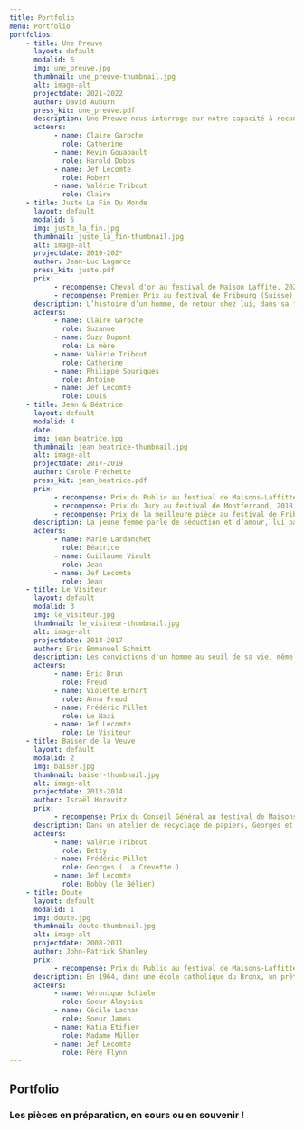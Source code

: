 ```yaml
---
title: Portfolio
menu: Portfolio
portfolios:
	- title: Une Preuve
      layout: default
      modalid: 6
      img: une_preuve.jpg
      thumbnail: une_preuve-thumbnail.jpg
      alt: image-alt
      projectdate: 2021-2022
      author: David Auburn
      press_kit: une_preuve.pdf
      description: Une Preuve nous interroge sur notre capacité à reconnaitre le génie, surtout mathématique, quand il est possédé par une femme.
      acteurs:
           - name: Claire Garoche
             role: Catherine
           - name: Kevin Gouabault
             role: Harold Dobbs 
           - name: Jef Lecomte
             role: Robert
           - name: Valérie Tribout
             role: Claire
    - title: Juste La Fin Du Monde
      layout: default
      modalid: 5
      img: juste_la_fin.jpg
      thumbnail: juste_la_fin-thumbnail.jpg 
      alt: image-alt
      projectdate: 2019-202*
      author: Jean-Luc Lagarce
      press_kit: juste.pdf
      prix: 
           - recompense: Cheval d'or au festival de Maison Laffite, 2022
           - recompense: Premier Prix au festival de Fribourg (Suisse), 2021
      description: L’histoire d’un homme, de retour chez lui, dans sa famille, après de longues années d’absence, « pour annoncer, dire, seulement dire » sa mort prochaine. Jean-Luc Lagarce fait alors exploser le non-dit familial. Acérée, acerbe, drôle et nécessaire, la parole se libère le temps d’un retour, le retour de Louis.
      acteurs:
           - name: Claire Garoche
             role: Suzanne
           - name: Suzy Dupont
             role: La mère 
           - name: Valérie Tribout
             role: Catherine
           - name: Philippe Sourigues
             role: Antoine
           - name: Jef Lecomte
             role: Louis
    - title: Jean & Béatrice
      layout: default
      modalid: 4
      date: 
      img: jean_beatrice.jpg
      thumbnail: jean_beatrice-thumbnail.jpg
      alt: image-alt
      projectdate: 2017-2019
      author: Carole Fréchette
      press_kit: jean_beatrice.pdf
      prix:
           - recompense: Prix du Public au festival de Maisons-Laffitte, 2018
           - recompense: Prix du Jury au festival de Montferrand, 2018
           - recompense: Prix de la meilleure pièce au festival de Fribourg, Suisse, 2019
      description: La jeune femme parle de séduction et d’amour, lui parle de récompense et de billets de vingt. Ces deux-là peuvent-ils se comprendre ? Béatrice impose à Jean trois épreuves pour révéler le prince charmant qui sommeille – peut-être ! – en lui.
      acteurs:
           - name: Marie Lardanchet
             role: Béatrice
           - name: Guillaume Viault
             role: Jean
           - name: Jef Lecomte
             role: Jean
    - title: Le Visiteur
      layout: default
      modalid: 3
      img: le_visiteur.jpg
      thumbnail: le_visiteur-thumbnail.jpg
      alt: image-alt
      projectdate: 2014-2017
      author: Eric Emmanuel Schmitt
      description: Les convictions d'un homme au seuil de sa vie, même si c'est un génie, quand la peste brune menace et quand on le prive de sa fille sont elles inébranlables ? La raison tient elle face à l'absurde ? Freud, dans son désert, résitera il à la tentation du visiteur ?
      acteurs:
           - name: Eric Brun
             role: Freud
           - name: Violette Erhart
             role: Anna Freud
           - name: Frédéric Pillet
             role: Le Nazi
           - name: Jef Lecomte
             role: Le Visiteur
    - title: Baiser de la Veuve
      layout: default
      modalid: 2
      img: baiser.jpg
      thumbnail: baiser-thumbnail.jpg
      alt: image-alt
      projectdate: 2013-2014
      author: Israël Horovitz
      prix:
           - recompense: Prix du Conseil Général au festival de Maisons-Laffitte, 2014.
      description: Dans un atelier de recyclage de papiers, Georges et Bobby, forçats des temps modernes, vident leurs bières en se remémorant le bon temps passé. Ils attendent Betty, amie de jeunesse, revenue dans cette bourgade reculée après 13 ans d’absence. Elle a changé, elle a réussi. Ces retrouvailles teintées de sarcasmes, de tendresse faussement romantique, de jeux puérils et absurdes laissent percevoir un terrible drame passé sous silence que les années n’ont pas effacé. L‘héroïne vengeresse tisse la toile d’un macabre scénario, nous rappelant que l’arme des humiliés reste la vengeance. Et le pire c’est qu’on rit….
      acteurs:
           - name: Valérie Tribout
             role: Betty
           - name: Frédéric Pillet
             role: Georges ( La Crevette )
           - name: Jef Lecomte
             role: Bobby (le Bélier)
    - title: Doute
      layout: default
      modalid: 1
      img: doute.jpg
      thumbnail: doute-thumbnail.jpg
      alt: image-alt
      projectdate: 2008-2011
      author: John-Patrick Shanley
      prix:
           - recompense: Prix du Public au festival de Maisons-Laffitte, 2011
      description: En 1964, dans une école catholique du Bronx, un prêtre, le père Flynn, chargé de l'enseignement religieux, assume aussi les fonctions de professeur de sport. La directrice, Soeur Aloysius, le soupçonne d'entretenir des rapports ambigus avec un pensionnaire de l'établissement. Cherchant à l'éloigner du jeune garçon, elle tente de convaincre sa mère, Madame Muller, et la jeune soeur James de la culpabilité du prêtre. Mais les accusations qui pèsent sur lui sont elle seulement fondées ?
      acteurs:
           - name: Véronique Schiele
             role: Soeur Aloysius
           - name: Cécile Lachan
             role: Soeur James
           - name: Katia Etifier 
             role: Madame Müller
           - name: Jef Lecomte
             role: Père Flynn
---
```


## Portfolio
### Les pièces en préparation, en cours ou en souvenir !
